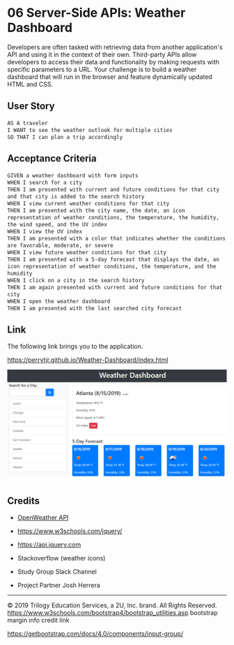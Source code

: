 # 06 Server-Side APIs: Weather Dashboard

Developers are often tasked with retrieving data from another application's API and using it in the context of their own. Third-party APIs allow developers to access their data and functionality by making requests with specific parameters to a URL. Your challenge is to build a weather dashboard that will run in the browser and feature dynamically updated HTML and CSS.



## User Story

```
AS A traveler
I WANT to see the weather outlook for multiple cities
SO THAT I can plan a trip accordingly
```

## Acceptance Criteria

```
GIVEN a weather dashboard with form inputs
WHEN I search for a city
THEN I am presented with current and future conditions for that city and that city is added to the search history
WHEN I view current weather conditions for that city
THEN I am presented with the city name, the date, an icon representation of weather conditions, the temperature, the humidity, the wind speed, and the UV index
WHEN I view the UV index
THEN I am presented with a color that indicates whether the conditions are favorable, moderate, or severe
WHEN I view future weather conditions for that city
THEN I am presented with a 5-day forecast that displays the date, an icon representation of weather conditions, the temperature, and the humidity
WHEN I click on a city in the search history
THEN I am again presented with current and future conditions for that city
WHEN I open the weather dashboard
THEN I am presented with the last searched city forecast
```

## Link
The following link brings you to the application.

https://perrytjr.github.io/Weather-Dashboard/index.html

![weather dashboard demo](./Assets/06-server-side-apis-homework-demo.png)

## Credits

* [OpenWeather API](https://openweathermap.org/api)

* https://www.w3schools.com/jquery/

* https://api.jquery.com

* Stackoverflow (weather icons)

* Study Group Slack Channel

* Project Partner Josh Herrera
- - -
© 2019 Trilogy Education Services, a 2U, Inc. brand. All Rights Reserved.
https://www.w3schools.com/bootstrap4/bootstrap_utilities.asp bootstrap margin info credit link

https://getbootstrap.com/docs/4.0/components/input-group/